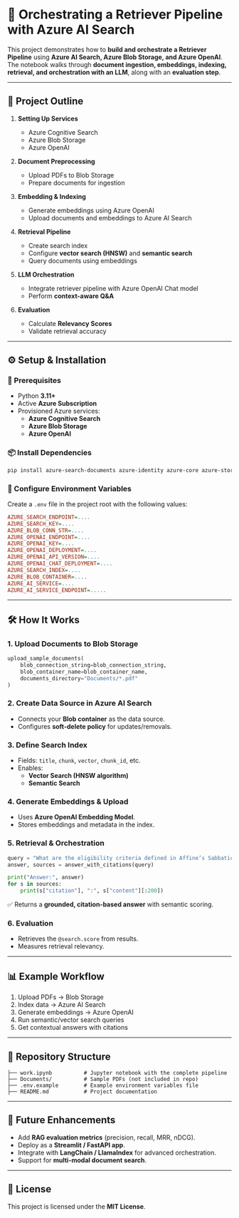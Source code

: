 
# 📖 Orchestrating a Retriever Pipeline with Azure AI Search

This project demonstrates how to **build and orchestrate a Retriever Pipeline** using **Azure AI Search, Azure Blob Storage, and Azure OpenAI**.  
The notebook walks through **document ingestion, embeddings, indexing, retrieval, and orchestration with an LLM**, along with an **evaluation step**.

---

## 📂 Project Outline

1. **Setting Up Services**
   - Azure Cognitive Search
   - Azure Blob Storage
   - Azure OpenAI

2. **Document Preprocessing**
   - Upload PDFs to Blob Storage
   - Prepare documents for ingestion

3. **Embedding & Indexing**
   - Generate embeddings using Azure OpenAI
   - Upload documents and embeddings to Azure AI Search

4. **Retrieval Pipeline**
   - Create search index
   - Configure **vector search (HNSW)** and **semantic search**
   - Query documents using embeddings

5. **LLM Orchestration**
   - Integrate retriever pipeline with Azure OpenAI Chat model
   - Perform **context-aware Q&A**

6. **Evaluation**
   - Calculate **Relevancy Scores**
   - Validate retrieval accuracy

---

## ⚙️ Setup & Installation

### 🔑 Prerequisites
- Python **3.11+**
- Active **Azure Subscription**
- Provisioned Azure services:
  - **Azure Cognitive Search**
  - **Azure Blob Storage**
  - **Azure OpenAI**

### 📦 Install Dependencies
```bash
pip install azure-search-documents azure-identity azure-core azure-storage-blob python-dotenv
```

### 🔧 Configure Environment Variables
Create a `.env` file in the project root with the following values:

```ini
AZURE_SEARCH_ENDPOINT=....
AZURE_SEARCH_KEY=....
AZURE_BLOB_CONN_STR=....
AZURE_OPENAI_ENDPOINT=....
AZURE_OPENAI_KEY=....
AZURE_OPENAI_DEPLOYMENT=....
AZURE_OPENAI_API_VERSION=....
AZURE_OPENAI_CHAT_DEPLOYMENT=....
AZURE_SEARCH_INDEX=....
AZURE_BLOB_CONTAINER=....
AZURE_AI_SERVICE=....
AZURE_AI_SERVICE_ENDPOINT=.....

```

---

## 🛠️ How It Works

### 1. Upload Documents to Blob Storage
```python
upload_sample_documents(
    blob_connection_string=blob_connection_string,
    blob_container_name=blob_container_name,
    documents_directory="Documents/*.pdf"
)
```

### 2. Create Data Source in Azure AI Search
- Connects your **Blob container** as the data source.
- Configures **soft-delete policy** for updates/removals.

### 3. Define Search Index
- Fields: `title`, `chunk`, `vector`, `chunk_id`, etc.
- Enables:
  - **Vector Search (HNSW algorithm)**
  - **Semantic Search**

### 4. Generate Embeddings & Upload
- Uses **Azure OpenAI Embedding Model**.
- Stores embeddings and metadata in the index.

### 5. Retrieval & Orchestration
```python
query = "What are the eligibility criteria defined in Affine’s Sabbatical Leave Policy?"
answer, sources = answer_with_citations(query)

print("Answer:", answer)
for s in sources:
    print(s["citation"], ":", s["content"][:200])
```

✅ Returns a **grounded, citation-based answer** with semantic scoring.

### 6. Evaluation
- Retrieves the `@search.score` from results.
- Measures retrieval relevancy.

---

## 📊 Example Workflow
1. Upload PDFs → Blob Storage  
2. Index data → Azure AI Search  
3. Generate embeddings → Azure OpenAI  
4. Run semantic/vector search queries  
5. Get contextual answers with citations  

---

## 📁 Repository Structure

```
├── work.ipynb          # Jupyter notebook with the complete pipeline
├── Documents/          # Sample PDFs (not included in repo)
├── .env.example        # Example environment variables file
├── README.md           # Project documentation
```

---

## 🚀 Future Enhancements
- Add **RAG evaluation metrics** (precision, recall, MRR, nDCG).  
- Deploy as a **Streamlit / FastAPI app**.  
- Integrate with **LangChain / LlamaIndex** for advanced orchestration.  
- Support for **multi-modal document search**.  

---

## 📝 License
This project is licensed under the **MIT License**.  
